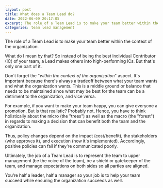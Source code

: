 ```yaml
---
layout: post
title: What does a Team Lead do?
date: 2022-06-09 20:17:05
excerpt: The role of a Team Lead is to make your team better within the context of the organization.
categories: team lead management
---
```


The role of a Team Lead is to make your team better within the context of the organization.

What do I mean by that? So instead of being the best Individual Contributor (IC) of your team, a Lead makes others into high-performing ICs. But that's only one part of it.

Don't forget the "_within the context of the organization_" aspect. It's important because there's always a tradeoff between what your team wants and what the organization wants. This is a middle ground or balance that needs to be maintained since what may be best for the team can be a detriment to the organization, and vice versa.

For example, if you want to make your team happy, you can give everyone a promotion. But is that realistic? Probably not. Hence, you have to think holistically about the micro (the "trees") as well as the macro (the "forest") in regards to making a decision that can benefit both the team and the organization.

Thus, policy changes depend on the impact (cost/benefit), the stakeholders (who approves it), and execution (how it's implemented). Accordingly, positive policies can fail if they're communicated poorly.

Ultimately, the job of a Team Lead is to represent the team to upper management (be the voice of the team), be a shield or gatekeeper of the team, and manage expectations on both sides so all parties are aligned.

You're half a leader, half a manager so your job is to help your team succeed while ensuring the organization succeeds as well.

